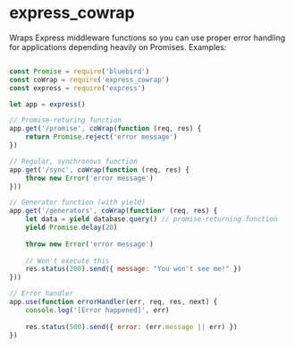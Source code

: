 # express_cowrap

Wraps Express middleware functions so you can use proper error handling for applications depending heavily on Promises.
Examples: 

```javascript

const Promise = require('bluebird')
const coWrap = require('express_cowrap')
const express = require('express')

let app = express()

// Promise-returing function
app.get('/promise', coWrap(function (req, res) {
    return Promise.reject('error message')
})

// Regular, synchronous function
app.get('/sync', coWrap(function (req, res) {
    throw new Error('error message')
}))

// Generator function (with yield)
app.get('/generators', coWrap(function* (req, res) {
    let data = yield database.query() // promise-returning function
    yield Promise.delay(20)
    
    throw new Error('error message')
    
    // Won't execute this
    res.status(200).send({ message: "You won't see me!" })
}))

// Error handler
app.use(function errorHandler(err, req, res, next) {
    console.log('[Error happened]', err)
    
    res.status(500).send({ error: (err.message || err) })
})

```